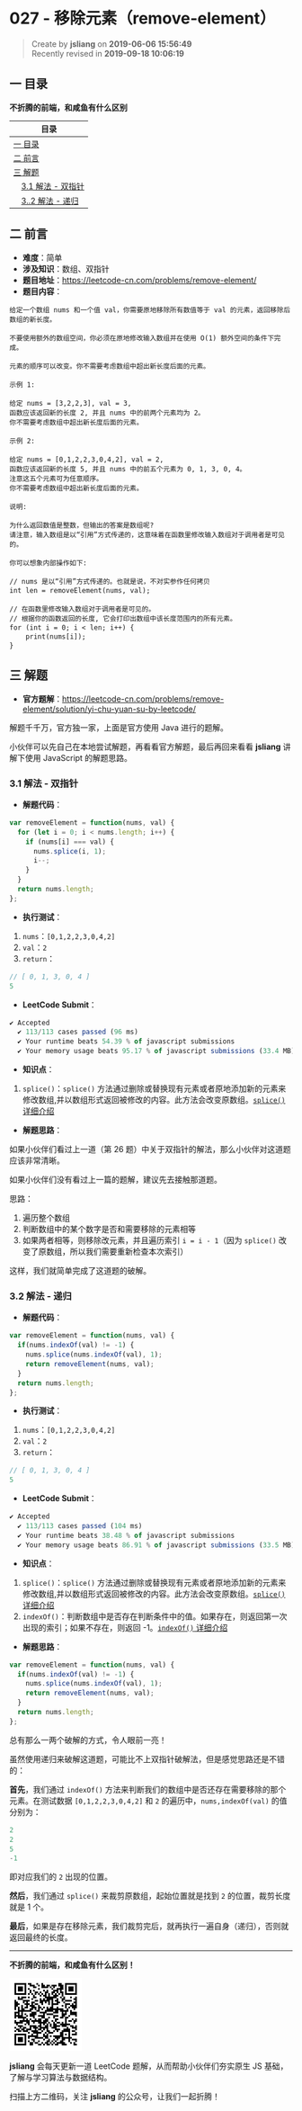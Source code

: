 027 - 移除元素（remove-element）
===

> Create by **jsliang** on **2019-06-06 15:56:49**  
> Recently revised in **2019-09-18 10:06:19**

## <a name="chapter-one" id="chapter-one">一 目录</a>

**不折腾的前端，和咸鱼有什么区别**

| 目录 |
| --- | 
| [一 目录](#chapter-one) | 
| [二 前言](#chapter-two) |
| [三 解题](#chapter-three) |
| &emsp;[3.1 解法 - 双指针](#chapter-three-one) |
| &emsp;[3..2 解法 - 递归](#chapter-three-two) |

## <a name="chapter-two" id="chapter-two">二 前言</a>



* **难度**：简单
* **涉及知识**：数组、双指针
* **题目地址**：https://leetcode-cn.com/problems/remove-element/
* **题目内容**：

```
给定一个数组 nums 和一个值 val，你需要原地移除所有数值等于 val 的元素，返回移除后数组的新长度。

不要使用额外的数组空间，你必须在原地修改输入数组并在使用 O(1) 额外空间的条件下完成。

元素的顺序可以改变。你不需要考虑数组中超出新长度后面的元素。

示例 1:

给定 nums = [3,2,2,3], val = 3,
函数应该返回新的长度 2, 并且 nums 中的前两个元素均为 2。
你不需要考虑数组中超出新长度后面的元素。

示例 2:

给定 nums = [0,1,2,2,3,0,4,2], val = 2,
函数应该返回新的长度 5, 并且 nums 中的前五个元素为 0, 1, 3, 0, 4。
注意这五个元素可为任意顺序。
你不需要考虑数组中超出新长度后面的元素。

说明:

为什么返回数值是整数，但输出的答案是数组呢?
请注意，输入数组是以“引用”方式传递的，这意味着在函数里修改输入数组对于调用者是可见的。

你可以想象内部操作如下:

// nums 是以“引用”方式传递的。也就是说，不对实参作任何拷贝
int len = removeElement(nums, val);

// 在函数里修改输入数组对于调用者是可见的。
// 根据你的函数返回的长度, 它会打印出数组中该长度范围内的所有元素。
for (int i = 0; i < len; i++) {
    print(nums[i]);
}
```

## <a name="chapter-three" id="chapter-three">三 解题</a>



* **官方题解**：https://leetcode-cn.com/problems/remove-element/solution/yi-chu-yuan-su-by-leetcode/

解题千千万，官方独一家，上面是官方使用 Java 进行的题解。

小伙伴可以先自己在本地尝试解题，再看看官方解题，最后再回来看看 **jsliang** 讲解下使用 JavaScript 的解题思路。

### <a name="chapter-three-one" id="chapter-three-one">3.1 解法 - 双指针</a>



* **解题代码**：

```js
var removeElement = function(nums, val) {
  for (let i = 0; i < nums.length; i++) {
    if (nums[i] === val) {
      nums.splice(i, 1);
      i--;
    }
  }
  return nums.length;
};
```

* **执行测试**：

1. `nums`：`[0,1,2,2,3,0,4,2]`
2. `val`：`2`
3. `return`：

```js
// [ 0, 1, 3, 0, 4 ]
5
```

* **LeetCode Submit**：

```js
✔ Accepted
  ✔ 113/113 cases passed (96 ms)
  ✔ Your runtime beats 54.39 % of javascript submissions
  ✔ Your memory usage beats 95.17 % of javascript submissions (33.4 MB)
```

* **知识点**：

1. `splice()`：`splice()` 方法通过删除或替换现有元素或者原地添加新的元素来修改数组,并以数组形式返回被修改的内容。此方法会改变原数组。[`splice()` 详细介绍](https://github.com/LiangJunrong/document-library/blob/master/JavaScript-library/JavaScript/%E5%86%85%E7%BD%AE%E5%AF%B9%E8%B1%A1/Array/splice.md)

* **解题思路**：

如果小伙伴们看过上一道（第 26 题）中关于双指针的解法，那么小伙伴对这道题应该非常清晰。

如果小伙伴们没有看过上一篇的题解，建议先去接触那道题。

思路：

1. 遍历整个数组
2. 判断数组中的某个数字是否和需要移除的元素相等
3. 如果两者相等，则移除改元素，并且遍历索引 `i = i - 1`（因为 `splice()` 改变了原数组，所以我们需要重新检查本次索引）

这样，我们就简单完成了这道题的破解。

### <a name="chapter-three-two" id="chapter-three-two">3.2 解法 - 递归</a>



* **解题代码**：

```js
var removeElement = function(nums, val) {
  if(nums.indexOf(val) != -1) {
    nums.splice(nums.indexOf(val), 1);
    return removeElement(nums, val);
  }
  return nums.length;
};
```

* **执行测试**：

1. `nums`：`[0,1,2,2,3,0,4,2]`
2. `val`：`2`
3. `return`：

```js
// [ 0, 1, 3, 0, 4 ]
5
```

* **LeetCode Submit**：

```js
✔ Accepted
  ✔ 113/113 cases passed (104 ms)
  ✔ Your runtime beats 38.48 % of javascript submissions
  ✔ Your memory usage beats 86.91 % of javascript submissions (33.5 MB)
```

* **知识点**：

1. `splice()`：`splice()` 方法通过删除或替换现有元素或者原地添加新的元素来修改数组,并以数组形式返回被修改的内容。此方法会改变原数组。[`splice()` 详细介绍](https://github.com/LiangJunrong/document-library/blob/master/JavaScript-library/JavaScript/%E5%86%85%E7%BD%AE%E5%AF%B9%E8%B1%A1/Array/splice.md)
2. `indexOf()`：判断数组中是否存在判断条件中的值。如果存在，则返回第一次出现的索引；如果不存在，则返回 -1。[`indexOf()` 详细介绍](https://github.com/LiangJunrong/document-library/blob/master/JavaScript-library/JavaScript/%E5%86%85%E7%BD%AE%E5%AF%B9%E8%B1%A1/Array/indexOf.md)

* **解题思路**：

```js
var removeElement = function(nums, val) {
  if(nums.indexOf(val) != -1) {
    nums.splice(nums.indexOf(val), 1);
    return removeElement(nums, val);
  }
  return nums.length;
};
```

总有那么一两个破解的方式，令人眼前一亮！

虽然使用递归来破解这道题，可能比不上双指针破解法，但是感觉思路还是不错的：

**首先**，我们通过 `indexOf()` 方法来判断我们的数组中是否还存在需要移除的那个元素。在测试数据 `[0,1,2,2,3,0,4,2]` 和 `2` 的遍历中，`nums,indexOf(val)` 的值分别为：

```js
2
2
5
-1
```

即对应我们的 `2` 出现的位置。

**然后**，我们通过 `splice()` 来裁剪原数组，起始位置就是找到 `2` 的位置，裁剪长度就是 1 个。

**最后**，如果是存在移除元素，我们裁剪完后，就再执行一遍自身（递归），否则就返回最终的长度。

---

**不折腾的前端，和咸鱼有什么区别！**

![图](../../../public-repertory/img/z-small-wechat-public-address.jpg)

**jsliang** 会每天更新一道 LeetCode 题解，从而帮助小伙伴们夯实原生 JS 基础，了解与学习算法与数据结构。

扫描上方二维码，关注 **jsliang** 的公众号，让我们一起折腾！

